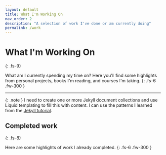 ```yaml
---
layout: default
title: What I'm Working On
nav_order: 2
description: "A selection of work I've done or am currently doing"
permalink: /work
---
```


# What I'm Working On
{: .fs-9}

What am I currently spending my time on? Here you'll find some highlights from personal projects, books I'm reading, and courses I'm taking.
{: .fs-6 .fw-300 }

---

{: .note }
I need to create one or more Jekyll document collections and use Liquid templating to fill this with content. I can use the patterns I learned from the [Jekyll tutorial](https://jekyllrb.com/docs/collections/).

## Completed work
{: .fs-8}

Here are some highlights of work I already completed.
{: .fs-6 .fw-300 }